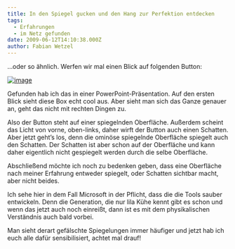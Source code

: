 ```yaml
---
title: In den Spiegel gucken und den Hang zur Perfektion entdecken
tags:
  - Erfahrungen
  - im Netz gefunden
date: 2009-06-12T14:10:38.000Z
author: Fabian Wetzel
---
```


…oder so ähnlich. Werfen wir mal einen Blick auf folgenden Button:

[![image](image-thumb7.png "image")](image20.png) 

Gefunden hab ich das in einer PowerPoint-Präsentation. Auf den ersten Blick sieht diese Box echt cool aus. Aber sieht man sich das Ganze genauer an, geht das nicht mit rechten Dingen zu.

Also der Button steht auf einer spiegelnden Oberfläche. Außerdem scheint das Licht von vorne, oben-links, daher wirft der Button auch einen Schatten. Aber jetzt geht’s los, denn die ominöse spiegelnde Oberfläche spiegelt auch den Schatten. Der Schatten ist aber schon auf der Oberfläche und kann daher eigentlich nicht gespiegelt werden durch die selbe Oberfläche.

Abschließend möchte ich noch zu bedenken geben, dass eine Oberfläche nach meiner Erfahrung entweder spiegelt, oder Schatten sichtbar macht, aber nicht beides.

Ich sehe hier in dem Fall Microsoft in der Pflicht, dass die die Tools sauber entwickeln. Denn die Generation, die nur lila Kühe kennt gibt es schon und wenn das jetzt auch noch einreißt, dann ist es mit dem physikalischen Verständnis auch bald vorbei.

Man sieht derart gefälschte Spiegelungen immer häufiger und jetzt hab ich euch alle dafür sensibilisiert, achtet mal drauf!


